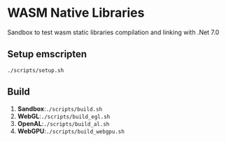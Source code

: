 # WASM Native Libraries

Sandbox to test wasm static libraries compilation and linking with .Net 7.0

## Setup emscripten

`./scripts/setup.sh`

## Build

1. **Sandbox**:`./scripts/build.sh`
1. **WebGL**:`./scripts/build_egl.sh`
1. **OpenAL**:`./scripts/build_al.sh`
1. **WebGPU**:`./scripts/build_webgpu.sh`

